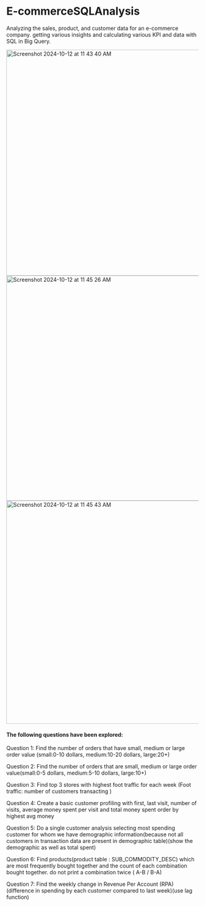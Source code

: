 # E-commerceSQLAnalysis


Analyzing the sales, product, and customer data for an e-commerce company. getting various insights and calculating various KPI and data with SQL in Big Query.

<img width="591" alt="Screenshot 2024-10-12 at 11 43 40 AM" src="https://github.com/user-attachments/assets/8d771c7f-0f7e-4d6b-a1ad-59e574992eaa">

<img width="589" alt="Screenshot 2024-10-12 at 11 45 26 AM" src="https://github.com/user-attachments/assets/5f54f23c-0720-48f7-a139-4396428fea41">


<img width="584" alt="Screenshot 2024-10-12 at 11 45 43 AM" src="https://github.com/user-attachments/assets/5d4fe11f-0533-4370-a794-444348576448">


#### The following questions have been explored:

Question 1: Find the number of orders that have small, medium or large order value (small:0-10 dollars, medium:10-20 dollars, large:20+)

Question 2: Find the number of orders that are small, medium or large order value(small:0-5 dollars, medium:5-10 dollars, large:10+)

Question 3: Find top 3 stores with highest foot traffic for each week (Foot traffic: number of customers transacting )

Question 4: Create a basic customer profiling with first, last visit, number of visits, average money spent per visit and total money spent order by highest avg money

Question 5: Do a single customer analysis selecting most spending customer for whom we have demographic information(because not all customers in transaction data are present in demographic table)(show the demographic as well as total spent)

Question 6: Find products(product table : SUB_COMMODITY_DESC) which are most frequently bought together and the count of each combination bought together. do not print a combination twice ( A-B / B-A)

Question 7: Find the weekly change in Revenue Per Account (RPA) (difference in spending by each customer compared to last week)(use lag function)



